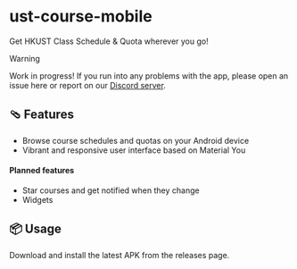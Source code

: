 # ust-course-mobile
Get HKUST Class Schedule & Quota wherever you go!

> [!WARNING]
> Work in progress! If you run into any problems with the app, please open an issue here or report on our [Discord server](https://discord.gg/RNmMMF6xHY).

## 🩴 Features
- Browse course schedules and quotas on your Android device
- Vibrant and responsive user interface based on Material You
#### Planned features
- Star courses and get notified when they change
- Widgets

## 📦 Usage
Download and install the latest APK from the releases page.
